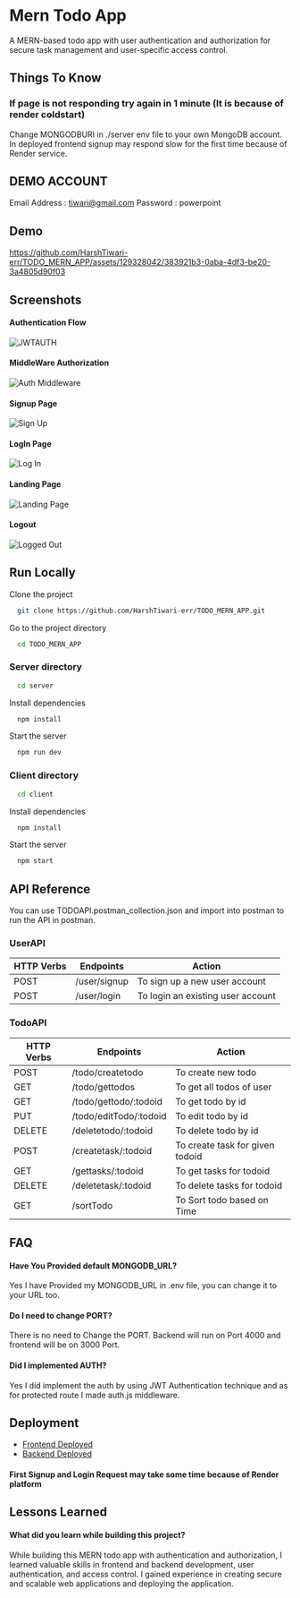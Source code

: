 
# Mern Todo App
A MERN-based todo app with user authentication and authorization for secure task management and user-specific access control.

## Things To Know
### If page is not responding try again in 1 minute (It is because of render coldstart)<br/>
Change MONGODBURI in ./server env file to your own MongoDB account.<br/>
In deployed frontend signup may respond slow for the first time because of Render service.

## DEMO ACCOUNT
Email Address : tiwari@gmail.com
Password : powerpoint

## Demo

https://github.com/HarshTiwari-err/TODO_MERN_APP/assets/129328042/383921b3-0aba-4df3-be20-3a4805d90f03



## Screenshots

#### Authentication Flow 
![JWTAUTH](https://github.com/HarshTiwari-err/TODO_MERN_APP/assets/129328042/0a1e16e0-45e5-479e-8e3d-da01511bb635)


#### MiddleWare Authorization
![Auth Middleware](https://github.com/HarshTiwari-err/TODO_MERN_APP/assets/129328042/4b960d4c-a19a-4dff-b636-343173c3bc5d)


#### Signup Page
![Sign Up](https://github.com/HarshTiwari-err/TODO_MERN_APP/assets/129328042/db78dd09-80f9-420a-bcef-5b2bfee15b31)

#### LogIn Page
![Log In](https://github.com/HarshTiwari-err/TODO_MERN_APP/assets/129328042/90533a8b-406f-46e3-8121-cdf0339b1627)

#### Landing Page
![Landing Page](https://github.com/HarshTiwari-err/TODO_MERN_APP/assets/129328042/0ab78fa0-2db0-4447-869c-f64293409f86)

#### Logout
![Logged Out](https://github.com/HarshTiwari-err/TODO_MERN_APP/assets/129328042/3f2dc5c8-8e87-4123-92e3-b23fb5d6213e)


## Run Locally

Clone the project

```bash
  git clone https://github.com/HarshTiwari-err/TODO_MERN_APP.git
```

Go to the project directory

```bash
  cd TODO_MERN_APP

```
### Server directory
```bash
  cd server
```

Install dependencies

```bash
  npm install
```

Start the server

```bash
  npm run dev
```
### Client directory
```bash
  cd client
```

Install dependencies

```bash
  npm install
```

Start the server

```bash
  npm start
```



## API Reference

You can use TODOAPI.postman_collection.json and import into postman to run the API in postman.



### UserAPI

| HTTP Verbs | Endpoints | Action |
| --- | --- | --- |
| POST | /user/signup | To sign up a new user account |
| POST | /user/login | To login an existing user account |

### TodoAPI

| HTTP Verbs | Endpoints | Action |
| --- | --- | --- |
| POST | /todo/createtodo | To create new todo |
| GET | /todo/gettodos | To get all todos of user |
| GET | /todo/gettodo/:todoid | To get todo by id |
| PUT | /todo/editTodo/:todoid | To edit todo by id |
| DELETE | /deletetodo/:todoid | To delete todo by id |
| POST | /createtask/:todoid | To create task for given todoid |
| GET | /gettasks/:todoid | To get tasks for todoid |
| DELETE | /deletetask/:todoid | To delete tasks for todoid |
| GET | /sortTodo | To Sort todo based on Time |


## FAQ

#### Have You Provided default MONGODB_URL?
Yes I have Provided my MONGODB_URL in .env file, you can change it to your URL too.

#### Do I need to change PORT?

There is no need to Change the PORT. Backend will run on Port 4000 and frontend will be on 3000 Port.

#### Did I implemented AUTH? 
Yes I did implement the auth by using JWT Authentication technique and as for protected route I made auth.js middleware.
## Deployment

 - [Frontend Deployed](https://frontendtodo-6s87.onrender.com/)
 - [Backend Deployed](https://backendtodoservice.onrender.com/)
#### First Signup and Login Request may take some time because of Render platform

## Lessons Learned

#### What did you learn while building this project?

While building this MERN todo app with authentication and authorization, I learned valuable skills in frontend and backend development, user authentication, and access control. I gained experience in creating secure and scalable web applications and deploying the application.

